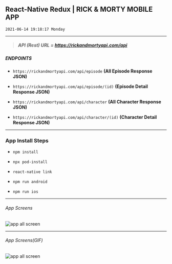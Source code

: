 ## React-Native Redux | RICK & MORTY MOBILE APP

`2021-06-14 19:18:17 Monday`

------------




> ##### API (Rest) URL  = https://rickandmortyapi.com/api

##### ENDPOINTS

- `https://rickandmortyapi.com/api/episode` **(All Episode Response JSON)**

- `https://rickandmortyapi.com/api/episode/(id)` **(Episode Detail Response JSON)**

- `https://rickandmortyapi.com/api/character` **(All Character Response JSON)**

- `https://rickandmortyapi.com/api/character/(id)` **(Character Detail Response JSON)**


------------

### App Install Steps

- `npm install`

- `npx pod-install`

- `react-native link`

- `npm run android`

- `npm run ios`


------------

###### App Screens

![app all screen](./assets/app-content.png)

------------

###### App Screens(GIF)

![app all screen](./assets/app-gif.gif)

